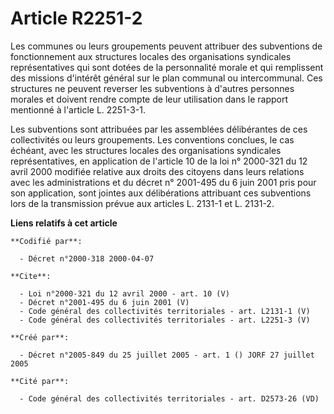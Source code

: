 # Article R2251-2

Les communes ou leurs groupements peuvent attribuer des subventions de fonctionnement aux structures locales des
organisations syndicales représentatives qui sont dotées de la personnalité morale et qui remplissent des missions d'intérêt
général sur le plan communal ou intercommunal. Ces structures ne peuvent reverser les subventions à d'autres personnes
morales et doivent rendre compte de leur utilisation dans le rapport mentionné à l'article L. 2251-3-1. 

Les subventions sont attribuées par les assemblées délibérantes de ces collectivités ou leurs groupements. Les conventions
conclues, le cas échéant, avec les structures locales des organisations syndicales représentatives, en application de
l'article 10 de la loi n° 2000-321 du 12 avril 2000 modifiée relative aux droits des citoyens dans leurs relations avec les
administrations et du décret n° 2001-495 du 6 juin 2001 pris pour son application, sont jointes aux délibérations attribuant
ces subventions lors de la transmission prévue aux articles L. 2131-1 et L. 2131-2.

**Liens relatifs à cet article**

	**Codifié par**:

	  - Décret n°2000-318 2000-04-07

	**Cite**:

	  - Loi n°2000-321 du 12 avril 2000 - art. 10 (V)
	  - Décret n°2001-495 du 6 juin 2001 (V)
	  - Code général des collectivités territoriales - art. L2131-1 (V)
	  - Code général des collectivités territoriales - art. L2251-3 (V)

	**Créé par**:

	  - Décret n°2005-849 du 25 juillet 2005 - art. 1 () JORF 27 juillet 2005

	**Cité par**:

	  - Code général des collectivités territoriales - art. D2573-26 (VD)
